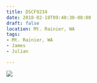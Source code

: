 ```yaml
---
title: DSCF9234
date: 2018-02-18T09:40:30-08:00
draft: false
location: Mt. Rainier, WA
tags:
- Mt. Rainier, WA
- James
- Julian

---
```

![](https://d17enza3bfujl8.cloudfront.net/DSCF9234.jpg)
